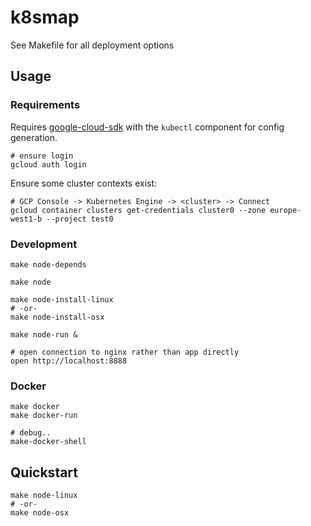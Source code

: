 # k8smap

See Makefile for all deployment options

## Usage

### Requirements

Requires [google-cloud-sdk](https://cloud.google.com/sdk/docs/downloads-versioned-archives) with the `kubectl` component for config generation.

```
# ensure login
gcloud auth login
```

Ensure some cluster contexts exist:
```
# GCP Console -> Kubernetes Engine -> <cluster> -> Connect
gcloud container clusters get-credentials cluster0 --zone europe-west1-b --project test0
```

### Development

```
make node-depends

make node

make node-install-linux
# -or-
make node-install-osx

make node-run &

# open connection to nginx rather than app directly
open http://localhost:8888
```



### Docker

```
make docker
make docker-run

# debug..
make-docker-shell
```

## Quickstart

```
make node-linux
# -or-
make node-osx
```
